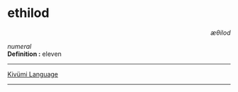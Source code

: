 
# ethilod

<div align="right"><i>æθilod</i></div>

*numeral*  
**Definition :** eleven  

---

[Kivümi Language](../README.md)

---
